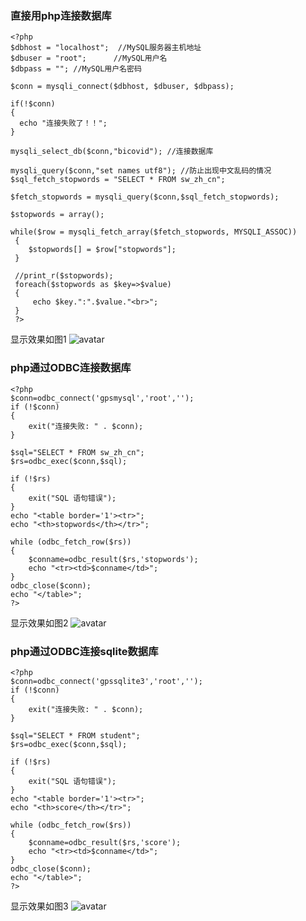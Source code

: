 ### 直接用php连接数据库


```
<?php
$dbhost = "localhost";  //MySQL服务器主机地址
$dbuser = "root";      //MySQL用户名
$dbpass = ""; //MySQL用户名密码

$conn = mysqli_connect($dbhost, $dbuser, $dbpass);

if(!$conn)
{
  echo "连接失败了！！";
}

mysqli_select_db($conn,"bicovid"); //连接数据库

mysqli_query($conn,"set names utf8"); //防止出现中文乱码的情况
$sql_fetch_stopwords = "SELECT * FROM sw_zh_cn";

$fetch_stopwords = mysqli_query($conn,$sql_fetch_stopwords);

$stopwords = array();

while($row = mysqli_fetch_array($fetch_stopwords, MYSQLI_ASSOC))
 {
	$stopwords[] = $row["stopwords"];
 } 

 //print_r($stopwords);
 foreach($stopwords as $key=>$value)
 {
     echo $key.":".$value."<br>";	 
 }
 ?>
```
显示效果如图1
![avatar](https://github.com/Mengrou0628/databasewmr/raw/master/img/%E5%9B%BE6.1.png)

### php通过ODBC连接数据库
```
<?php
$conn=odbc_connect('gpsmysql','root','');
if (!$conn)
{
    exit("连接失败: " . $conn);
}

$sql="SELECT * FROM sw_zh_cn";
$rs=odbc_exec($conn,$sql);

if (!$rs)
{
    exit("SQL 语句错误");
}
echo "<table border='1'><tr>";
echo "<th>stopwords</th></tr>";

while (odbc_fetch_row($rs))
{
    $conname=odbc_result($rs,'stopwords');
    echo "<tr><td>$conname</td>";
}
odbc_close($conn);
echo "</table>";
?>
```
显示效果如图2
![avatar](https://github.com/Mengrou0628/databasewmr/raw/master/img/%E5%9B%BE6.2.png)
### php通过ODBC连接sqlite数据库
```
<?php
$conn=odbc_connect('gpssqlite3','root','');
if (!$conn)
{
    exit("连接失败: " . $conn);
}

$sql="SELECT * FROM student";
$rs=odbc_exec($conn,$sql);

if (!$rs)
{
    exit("SQL 语句错误");
}
echo "<table border='1'><tr>";
echo "<th>score</th></tr>";

while (odbc_fetch_row($rs))
{
    $conname=odbc_result($rs,'score');
    echo "<tr><td>$conname</td>";
}
odbc_close($conn);
echo "</table>";
?>
```
显示效果如图3
![avatar](https://github.com/Mengrou0628/databasewmr/raw/master/img/%E5%9B%BE6.3.png)
